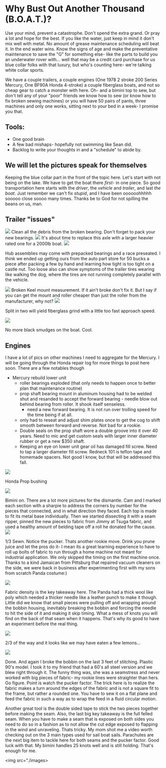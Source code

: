 # Why Bust Out Another Thousand (B.O.A.T.)?

Use your mind, prevent a catastrophe. Don't spend the extra grand. Or pray a lot and hope for the best. If you like the water, just keep in mind it don't mix well with metal. No amount of grease maintenance scheduling will beat it. In the end water wins. Know the signs of age and make the preventative maintenance to save the "G" for something else- like the parts to build you an underwater rover with... well that may be a credit card purchase for us blue collar folks with that luxury, but who's counting here- we're talking white collar sports. 

We have a couple trailers, a couple engines (One 1978 2 stroke 200 Series Mercury, One BF90A Honda 4-stroke) a couple fiberglass boats, and not so cheap gear to catch a monster with here. Oh- and a bimini top to sew, but don't tell any of your "poor" friends we know how to sew (or know how to fix broken sewing machines) or you will have 50 pairs of pants, three machines and only one works, sitting next to your bed in a week- I promise you that.

## Tools:
* One good brain
* A few bad mishaps- hopefully not swimming like Sean did.
* Backlog to write your thoughts in and a "schedule" to abide by.

## We will let the pictures speak for themselves

Keeping the blue collar part in the front of the topic here. Let's start with not being on the lake. We have to get the boat there *first*- in one piece. So good transportation here starts with the *driver*, the *vehicle* and *trailer*, and last *the boat*. Just remember we can't fix *stupid*, and I have been oooooohhhhh sooooo close soooo many times. Thanks be to God for not spilling the beans on us, man.


## Trailer "issues"

<img src="./images/axle-exposed.jpg">
Clean all the debris from the broken bearing. Don't forget to pack your new bearings.
<img src="./images/axle-lookdown.jpg">
It's about time to replace this axle with a larger heavier rated one for a 2000lb boat. 
<img src="./images/20190817_123119.jpg">

Hub assemblies may come with prepacked bearings and a race preseated. I think we ended up getting ours from the auto part store for 50 bucks a piece after packing a few by hand and learning how tight is too tight on a castle nut. Too loose also can show symptoms of the trailer tires wearing like walking the dog, where the tires are not running completely parallel with the vehicle.

<img src="./images/20190602_091249.jpg">
Broken Keel mount measurement. If it ain't broke don't fix it. But I say if you can get the mount and roller cheaper than just the roller from the manufacturer, why not?

<img src="./images/20190603_094657.jpg">

Split in two will yield fiberglass grind with a little too fast approach speed.

<img src="./images/20190606_163912.jpg">

No more black smudges on the boat. Cool.

## Engines
I have a lot of pics on other machines I need to aggregate for the Mercury. I will be going through the Honda repair log for more things to post here soon. There are a few notables though
* Mercury rebuild lower unit
  * roller bearings exploded (that only needs to happen once to better plan that maintenance routine)
  * prop shaft bearing mount in aluminum housing had to be welded shut and resanded to accept the forward bearing - needle blow out behind bearing from roller. It shook itself senseless.
    * need a new forward bearing. It is not run over trolling speed for the time being if at all.
  * only had to reseat and adjust shim plates once to get the cog to shift smooth between forward and reverse. Not bad for a rookie.
  * Double seals on the prop shaft wore a double groove into it over 40 years. Need to mic and get custom seals with larger inner diameter rubber or get a new $350 shaft. 
  * Keeping an eye on lower unit gear oil has damaged fill screw. Need to tap a larger diameter fill screw. Redneck 101 is teflon tape and homemade spacers. Not good I know, but that will be addressed this fall. 

<img src="./images/20190522_190742.jpg">

Honda Prop bushing

<img src="./images/20190526_122402.jpg">

Bimini on. There are a lot more pictures for the dismantle. Cam and I marked each section with a sharpie to address the corners by number for the pieces that connected, and in what direction they faced. Each top is made to fit its metal base individually. Then we started dissecting it with a seam ripper, pinned the new pieces to fabric from Jimmy at Tsuga fabric, and used a healthy amount of belding tape off a roll he donated for the cause. 
<img src="./images/20190524_183638.jpg">

1/3 Sewn. Notice the pucker. Thats another rookie move. Drink you prune juice and let the pros do it- I mean its a great learning experience to have to roll up bolts of fabric to run through a home machine not meant for industrial application. We only skipped the timing on the first machine once. Thanks to a kind Jamaican from Pittsburg that repaired vacuum cleaners on the side, we were back in business after experimenting first with my sons from scratch Panda costume:)

<img src="./images/20181029_233358.jpg">

Fabric density is the key takeaway here. The Panda had a thick wool like poly which needed a thicker needle like a leather punch to make it though. Little did we know that small pieces were pulling off and wrapping around the bobbin housing, inevitably breaking the bobbin and forcing the needle to hit the side of it and making it skip timing. What a mess of knots you will find on the back of that seam when it happens. That's why its good to have an experiment before the real thing.

<img src="./images/20190524_224130.jpg">

2/3 of the way and it looks like we may have eaten a few lemons...

<img src="./images/20190525_231959.jpg">

Done. And again I broke the bobbin on the last 3 feet of stitching. Plastic 90's model. I took it to my friend that had a 60's all steel version and we blew right through it. The funny thing was, she was a seamstress and never worked with big pieces of fabric- my rookie lines were straighter than hers. Go figure. Point is watch the pucker factor. The trick here is to realize the fabric makes a turn around the edges of the fabric and is not a square fit to the frame, but rather a rounded one. You have to sew it on a flat plane and feed the fabric in such a way as to wrap the feed in a fluid circular motion. 

Another great tool is the double sided tape to stick the two pieces together before making the seam. Also, the last big key takeaway is the full felled seam. When you have to make a seam that is exposed on both sides you need to do so in a fashion as to not allow the cut edge exposed to flapping in the wind and unraveling. Thats tricky. My mom shot me a video worth checking out on the 3 main types used for sail boat sails. Parachutes are the next big item to tackle here for both seams and the pucker factor. Good luck with that. My bimini handles 25 knots well and is still holding. That's enough for me.

<img src="./images>


